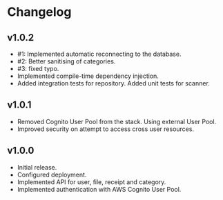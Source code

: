 # Changelog

## v1.0.2
- #1: Implemented automatic reconnecting to the database.
- #2: Better sanitising of categories.
- #3: fixed typo.
- Implemented compile-time dependency injection.
- Added integration tests for repository. Added unit tests for scanner.

## v1.0.1
- Removed Cognito User Pool from the stack. Using external User Pool.
- Improved security on attempt to access cross user resources.

## v1.0.0
- Initial release.
- Configured deployment.
- Implemented API for user, file, receipt and category.
- Implemented authentication with AWS Cognito User Pool.